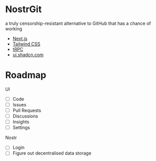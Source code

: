 # NostrGit

a truly censorship-resistant alternative to GitHub that has a chance of working

- [Next.js](https://nextjs.org)
- [Tailwind CSS](https://tailwindcss.com)
- [tRPC](https://trpc.io)
- [ui.shadcn.com](https://ui.shadcn.com)

# Roadmap

UI
- [ ] Code
- [ ] Issues
- [ ] Pull Requests
- [ ] Discussions
- [ ] Insights
- [ ] Settings

Nostr
- [ ] Login
- [ ] Figure out decentralised data storage
